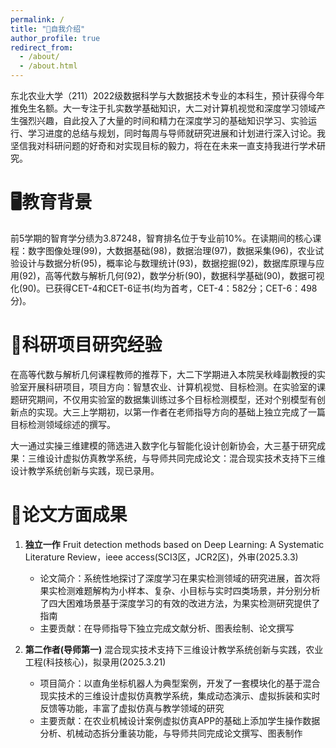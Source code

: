 ```yaml
---
permalink: /
title: "📝自我介绍"
author_profile: true
redirect_from: 
  - /about/
  - /about.html
---
```


东北农业大学（211）2022级数据科学与大数据技术专业的本科生，预计获得今年推免生名额。大一专注于扎实数学基础知识，大二对计算机视觉和深度学习领域产生强烈兴趣，自此投入了大量的时间和精力在深度学习的基础知识学习、实验运行、学习进度的总结与规划，同时每周与导师就研究进展和计划进行深入讨论。我坚信我对科研问题的好奇和对实现目标的毅力，将在在未来一直支持我进行学术研究。

🖥️教育背景
======
前5学期的智育学分绩为3.87248，智育排名位于专业前10%。在读期间的核心课程：数字图像处理(99)，大数据基础(98)，数据治理(97)，数据采集(96)，农业试验设计与数据分析(95)，概率论与数理统计(93)，数据挖掘(92)，数据库原理与应用(92)，高等代数与解析几何(92)，数学分析(90)，数据科学基础(90)，数据可视化(90)。已获得CET-4和CET-6证书(均为首考，CET-4：582分；CET-6：498分)。

📐科研项目研究经验
======
在高等代数与解析几何课程教师的推荐下，大二下学期进入本院吴秋峰副教授的实验室开展科研项目，项目方向：智慧农业、计算机视觉、目标检测。在实验室的课题研究期间，不仅用实验室的数据集训练过多个目标检测模型，还对个别模型有创新点的实现。大三上学期初，以第一作者在老师指导方向的基础上独立完成了一篇目标检测领域综述的撰写。

大一通过实操三维建模的筛选进入数字化与智能化设计创新协会，大三基于研究成果：三维设计虚拟仿真教学系统，与导师共同完成论文：混合现实技术支持下三维设计教学系统创新与实践，现已录用。

📑论文方面成果
======
1. **独立一作** Fruit detection methods based on Deep Learning: A Systematic Literature Review，ieee access(SCI3区，JCR2区)，外审(2025.3.3)
   - 论文简介：系统性地探讨了深度学习在果实检测领域的研究进展，首次将果实检测难题解构为小样本、复杂、小目标与实时四类场景，并分别分析了四大困难场景基于深度学习的有效的改进方法，为果实检测研究提供了指南
   - 主要贡献：在导师指导下独立完成文献分析、图表绘制、论文撰写

2. **第二作者(导师第一)** 混合现实技术支持下三维设计教学系统创新与实践，农业工程(科技核心)，拟录用(2025.3.21)
   - 项目简介：以直角坐标机器人为典型案例，开发了一套模块化的基于混合现实技术的三维设计虚拟仿真教学系统，集成动态演示、虚拟拆装和实时反馈等功能，丰富了虚拟仿真与教学领域的研究
   - 主要贡献：在农业机械设计案例虚拟仿真APP的基础上添加学生操作数据分析、机械动态拆分重装功能，与导师共同完成论文撰写、图表制作 
